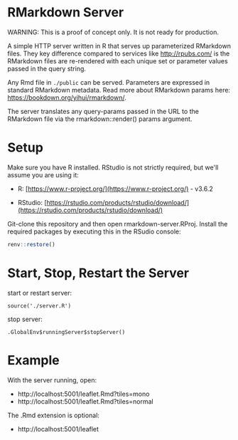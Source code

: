 # RMarkdown Server

WARNING: This is a proof of concept only. It is not ready for production.

A simple HTTP server written in R that serves up parameterized RMarkdown files. They key difference compared to services like http://rpubs.com/ is the RMarkdown files are re-rendered with each unique set or parameter values passed in the query string.

Any Rmd file in `./public` can be served. Parameters are expressed in standard RMarkdown metadata. Read more about RMarkdown params here: https://bookdown.org/yihui/rmarkdown/.

The server translates any query-params passed in the URL to the RMarkdown file via the rmarkdown::render() params argument.

# Setup

Make sure you have R installed. RStudio is not strictly required, but we'll assume you are using it:

- R: [https://www.r-project.org/](https://www.r-project.org/) - v3.6.2

- RStudio: [https://rstudio.com/products/rstudio/download/](https://rstudio.com/products/rstudio/download/)

Git-clone this repository and then open rmarkdown-server.RProj. Install the required packages by executing this in the RSudio console:

```R
renv::restore()
```

# Start, Stop, Restart the Server

start or restart server:
```
source('./server.R')
```

stop server:
```
.GlobalEnv$runningServer$stopServer()
```

# Example

With the server running, open:

* http://localhost:5001/leaflet.Rmd?tiles=mono
* http://localhost:5001/leaflet.Rmd?tiles=normal

The .Rmd extension is optional:

* http://localhost:5001/leaflet
